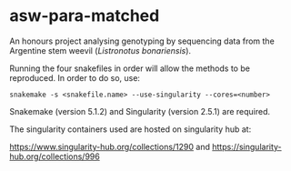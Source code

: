 # asw-para-matched

An honours project analysing genotyping by sequencing data from the Argentine stem weevil (*Listronotus bonariensis*).

Running the four snakefiles in order will allow the methods to be reproduced. In order to do so, use:

``snakemake -s <snakefile.name> --use-singularity --cores=<number> ``

Snakemake (version 5.1.2) and Singularity (version 2.5.1) are required.

The singularity containers used are hosted on singularity hub at:

https://www.singularity-hub.org/collections/1290
and
https://singularity-hub.org/collections/996
